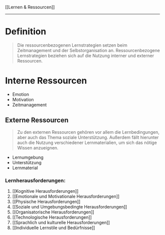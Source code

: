 [[Lernen & Ressourcen]]

---

# Definition
> Die ressourcenbezogenen Lernstrategien setzen beim Zeitmanagement und der Selbstorganisation an.
 Ressourcenbezogene Lernstrategien beziehen sich auf die Nutzung interner und externer Ressourcen.
 

# Interne Ressourcen
 - Emotion
 - Motivation
 - Zeitmanagement


 ## Externe Ressourcen
 
> Zu den externen Ressourcen gehören vor allem die Lernbedingungen, aber auch das Thema soziale Unterstützung.
 Außerdem fällt hierunter auch die Nutzung verschiedener Lernmaterialien, um sich das nötige Wissen anzueignen.
 
 - Lernumgebung
 - Unterstützung
 - Lernmaterial
 
 ### Lernherausforderungen:
 1. [[Kognitive Herausforderungen]]
 2. [[Emotionale und Motivationale Herausforderungen]]
 3. [[Physische Herausforderungen]]
 4. [[Soziale und Umgebungsbedingte Herausforderungen]]
 5. [[Organisatorische Herausforderungen]]
 6. [[Technologische Herausforderungen]]
 7. [[Sprachlich und kulturelle Herausforderungen]]
 8. [[Individuelle Lernstile und Bedürfnisse]]
 